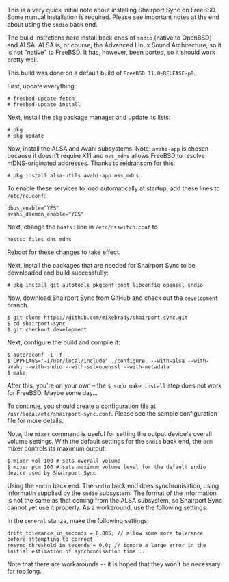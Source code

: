 This is a very quick initial note about installing Shairport Sync on FreeBSD. Some manual installation is required. Please see important notes at the end about using the `sndio` back end.

The build instrctions here install back ends of `sndio` (native to OpenBSD) and ALSA. ALSA is, or course, the Advanced Linux Sound Architecture, so it is not "native" to FreeBSD. It has, however, been ported, so it should work pretty well.

This build was done on a default build of `FreeBSD 11.0-RELEASE-p9`.

First, update everything:
```
# freebsd-update fetch
# freebsd-update install
```
Next, install the `pkg` package manager and update its lists:

```
# pkg
# pkg update
```

Now, install the ALSA and Avahi subsystems. Note: `avahi-app` is chosen because it doesn’t require X11 and `nss_mdns` allows FreeBSD
to resolve mDNS-originated addresses. Thanks to [reidransom](https://gist.github.com/reidransom/6033227) for this:

```
# pkg install alsa-utils avahi-app nss_mdns
```
To enable these services to load automatically at startup, add these lines to `/etc/rc.conf`:
```
dbus_enable="YES"
avahi_daemon_enable="YES"
```
Next, change the `hosts:` line in `/etc/nsswitch.conf` to
```
hosts: files dns mdns
```
Reboot for these changes to take effect.

Next, install the packages that are needed for Shairport Sync to be downloaded and build successfully:
```
# pkg install git autotools pkgconf popt libconfig openssl sndio
```

Now, download Shairport Sync from GitHub and check out the `development` branch.
```
$ git clone https://github.com/mikebrady/shairport-sync.git
$ cd shairport-sync
$ git checkout development
```
Next, configure the build and compile it:

```
$ autoreconf -i -f
$ CPPFLAGS="-I/usr/local/include" ./configure  --with-alsa --with-avahi --with-sndio --with-ssl=openssl --with-metadata
$ make
```

After this, you're on your own – the `$ sudo make install` step does not work for FreeBSD. Maybe some day...

To continue, you should create a configuration file at `/usr/local/etc/shairport-sync.conf`. Please see the sample configuration file for more details.

Note, the `mixer` command is useful for setting the output device's overall volume settings. With the default settings for the `sndio` back end, the `pcm` mixer controls its maximum output:

```
$ mixer vol 100 # sets overall volume
$ mixer pcm 100 # sets maximum volume level for the default sndio device used by Shairport Sync
```

Using the `sndio` back end.
The `sndio` back end does synchronisation, using informatin supplied by the `sndio` subsystem. The format of the information is not the same as that coming from the ALSA subsystem, so Shairport Sync cannot yet use it properly. As a workaround, use the following settings:

In the `general` stanza, make the following settings:
```
drift_tolerance_in_seconds = 0.005; // allow some more tolerance before attempting to correct
resync_threshold_in_seconds = 0.0; // ignore a large error in the initial estimation of synchrnoisation time...
```
Note that there are workarounds -- it is hoped that they won't be necessary for too long.

